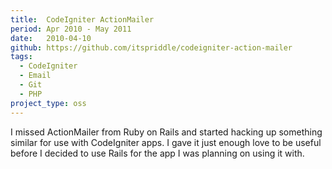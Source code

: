 ```yaml
---
title:  CodeIgniter ActionMailer
period: Apr 2010 - May 2011
date:   2010-04-10
github: https://github.com/itspriddle/codeigniter-action-mailer
tags:
  - CodeIgniter
  - Email
  - Git
  - PHP
project_type: oss
---
```


I missed ActionMailer from Ruby on Rails and started hacking up something
similar for use with CodeIgniter apps. I gave it just enough love to be useful
before I decided to use Rails for the app I was planning on using it with.
